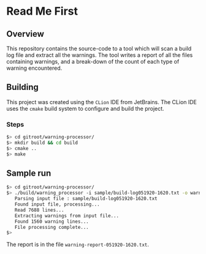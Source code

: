 # Read Me First

## Overview

This repository contains the source-code to a tool which will scan a build log file and extract all the warnings. The tool writes a report of all the files containing warnings, and a break-down of the count of each type of warning encountered.

## Building

This project was created using the `CLion` IDE from JetBrains. The CLion IDE uses the `cmake` build system to configure and build the project.

### Steps

```bash
$> cd gitroot/warning-processor/
$> mkdir build && cd build
$> cmake ..
$> make
```

## Sample run

```bash
$> cd gitroot/warning-processor/
$> ./build/warning_processor -i sample/build-log051920-1620.txt -o warning-report-051920-1620.txt
   Parsing input file : sample/build-log051920-1620.txt
   Found input file, processing...
   Read 7688 lines...
   Extracting warnings from input file...
   Found 1560 warning lines...
   File processing complete...
$>
```

The report is in the file `warning-report-051920-1620.txt`.

